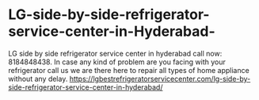 # LG-side-by-side-refrigerator-service-center-in-Hyderabad-
 LG side by side refrigerator service center in hyderabad call now: 8184848438. In case any kind of problem are you facing with your refrigerator call us we are there here to repair all types of home appliance without any delay.  https://lgbestrefrigeratorservicecenter.com/lg-side-by-side-refrigerator-service-center-in-hyderabad/
